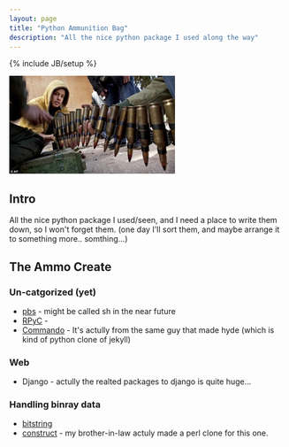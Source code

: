 ```yaml
---
layout: page
title: "Python Ammunition Bag"
description: "All the nice python package I used along the way"
---
```

{% include JB/setup %}

[![Ammo](/assets/img/ammo.jpg)][1]

## Intro ##
All the nice python package I used/seen, and I need a place to write 
them down, so I won't forget them.
(one day I'll sort them, and maybe arrange it to something more.. somthing...)

## The Ammo Create ##

### Un-catgorized (yet) ###
- [pbs] - might be called sh in the near future
- [RPyC] - 
- [Commando] - It's actully from the same guy that made hyde (which is kind of python clone of jekyll)

### Web ###
- Django - actully the realted packages to django is quite huge...

### Handling binray data ###
- [bitstring]
- [construct] - my brother-in-law actuly made a perl clone for this one.

[1]: http://www.dailymail.co.uk/news/article-1361979/Libya-David-Cameron-retreat-anti-Gaddafi-rebels-dont-support-action-pledge.html
[pbs]: http://github.com/amoffat/pbs
[RPyC]: http://github.com/tomerfiliba/rpyc
[Commando]: http://github.com/lakshmivyas/commando
[bitstring]: http://code.google.com/p/python-bitstring/
[construct]: http://construct.wikispaces.com/